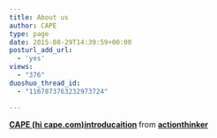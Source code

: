 ```yaml
---
title: About us
author: CAPE
type: page
date: 2015-08-29T14:39:59+00:00
posturl_add_url:
  - 'yes'
views:
  - "376"
duoshuo_thread_id:
  - "1167873763232973724"

---
```

<div style="margin-bottom:5px">
  <strong> <a href="//www.slideshare.net/actionthinker/cape-hi-capecomintroducaition" title="CAPE (hi cape.com)introducaition" target="_blank">CAPE (hi cape.com)introducaition</a> </strong> from <strong><a href="//www.slideshare.net/actionthinker" target="_blank">actionthinker</a></strong>
</div>